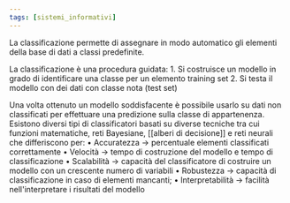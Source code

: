 ```yaml
---
tags: [sistemi_informativi]
---
```

La classificazione permette di assegnare in modo automatico gli elementi della
base di dati a classi predefinite. 

La classificazione è una procedura guidata:
	1. Si costruisce un modello in grado di identificare una classe per un elemento training set
	2. Si testa il modello con dei dati con classe nota (test set)

Una volta ottenuto un modello soddisfacente è possibile usarlo su dati non classificati per effettuare una predizione sulla classe di appartenenza.
Esistono diversi tipi di classificatori basati su diverse tecniche tra cui funzioni matematiche, reti Bayesiane, [[alberi di decisione]] e reti neurali che differiscono per:
	• Accuratezza -> percentuale elementi classificati correttamente
	• Velocità -> tempo di costruzione del modello e tempo di classificazione
	• Scalabilità -> capacità del classificatore di costruire un modello con un crescente numero di variabili
	• Robustezza -> capacità di classificazione in caso di elementi mancanti;
	• Interpretabilità -> facilità nell'interpretare i risultati del modello


